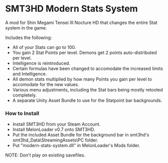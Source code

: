 # SMT3HD Modern Stats System
A mod for Shin Megami Tensei III Nocture HD that changes the entire Stat system in the game.

Includes the following:
- All of your Stats can go to 100.
- You gain 2 Stat Points per level. Demons get 2 points auto-distributed per level.
- Intelligence is reintroduced.
- Certain formulas have been changed to accomodate the increased limits and Intelligence.
- All demon stats multiplied by how many Points you gain per level to accomodate for the new values.
- Various menu adjustments, including the Stat bars being mostly retooled completely.
- A separate Unity Asset Bundle to use for the Statpoint bar backgrounds.

### How to Install
- Install SMT3HD from your Steam Account.
- Install MelonLoader v0.7 onto SMT3HD.
- Put the included Asset Bundle for the background bar in smt3hd's smt3hd_Data\StreamingAssets\PC folder.
- Put "modern-stats-system.dll" in MelonLoader's Mods folder.

NOTE: Don't play on existing savefiles.
